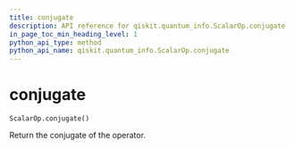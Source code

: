 ```yaml
---
title: conjugate
description: API reference for qiskit.quantum_info.ScalarOp.conjugate
in_page_toc_min_heading_level: 1
python_api_type: method
python_api_name: qiskit.quantum_info.ScalarOp.conjugate
---
```


# conjugate

<span id="qiskit.quantum_info.ScalarOp.conjugate" />

`ScalarOp.conjugate()`

Return the conjugate of the operator.

